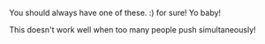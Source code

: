 You should always have one of these. :)
for sure!
Yo baby!


This doesn't work well when too many people push simultaneously!
